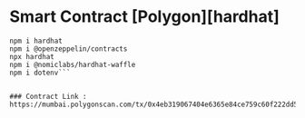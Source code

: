 # Smart Contract [Polygon][hardhat] 


```shell
npm i hardhat
npm i @openzeppelin/contracts
npx hardhat
npm i @nomiclabs/hardhat-waffle
npm i dotenv```


### Contract Link :
https://mumbai.polygonscan.com/tx/0x4eb319067404e6365e84ce759c60f222dd55ca756e72b5da58d12c4068ff1e14
